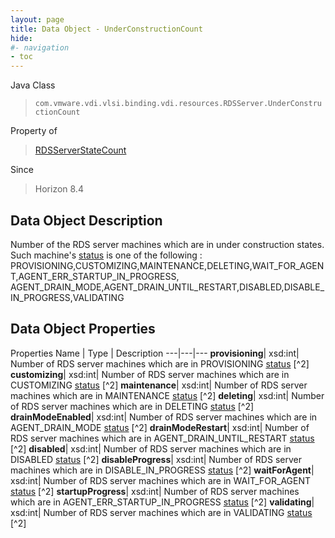 ```yaml
---
layout: page
title: Data Object - UnderConstructionCount
hide:
#- navigation
- toc
---
```






Java Class
> `com.vmware.vdi.vlsi.binding.vdi.resources.RDSServer.UnderConstructionCount`

Property of
> [RDSServerStateCount](vdi.resources.RDSServer.RDSServerStateCount.md#field_detail)

Since
> Horizon 8.4


## Data Object Description

Number of the RDS server machines which are in under construction states. Such machine's [status](vdi.resources.RDSServer.RDSServerStateView.md#status) is one of the following : PROVISIONING,CUSTOMIZING,MAINTENANCE,DELETING,WAIT_FOR_AGENT,AGENT_ERR_STARTUP_IN_PROGRESS, AGENT_DRAIN_MODE,AGENT_DRAIN_UNTIL_RESTART,DISABLED,DISABLE_IN_PROGRESS,VALIDATING

## Data Object Properties
Properties
Name |  Type |  Description
---|---|---
**provisioning**|  xsd:int|  Number of RDS server machines which are in PROVISIONING [status](vdi.resources.RDSServer.RDSServerStateView.md#status) [^2]
**customizing**|  xsd:int|  Number of RDS server machines which are in CUSTOMIZING [status](vdi.resources.RDSServer.RDSServerStateView.md#status) [^2]
**maintenance**|  xsd:int|  Number of RDS server machines which are in MAINTENANCE [status](vdi.resources.RDSServer.RDSServerStateView.md#status) [^2]
**deleting**|  xsd:int|  Number of RDS server machines which are in DELETING [status](vdi.resources.RDSServer.RDSServerStateView.md#status) [^2]
**drainModeEnabled**|  xsd:int|  Number of RDS server machines which are in AGENT_DRAIN_MODE [status](vdi.resources.RDSServer.RDSServerStateView.md#status) [^2]
**drainModeRestart**|  xsd:int|  Number of RDS server machines which are in AGENT_DRAIN_UNTIL_RESTART [status](vdi.resources.RDSServer.RDSServerStateView.md#status) [^2]
**disabled**|  xsd:int|  Number of RDS server machines which are in DISABLED [status](vdi.resources.RDSServer.RDSServerStateView.md#status) [^2]
**disableProgress**|  xsd:int|  Number of RDS server machines which are in DISABLE_IN_PROGRESS [status](vdi.resources.RDSServer.RDSServerStateView.md#status) [^2]
**waitForAgent**|  xsd:int|  Number of RDS server machines which are in WAIT_FOR_AGENT [status](vdi.resources.RDSServer.RDSServerStateView.md#status) [^2]
**startupProgress**|  xsd:int|  Number of RDS server machines which are in AGENT_ERR_STARTUP_IN_PROGRESS [status](vdi.resources.RDSServer.RDSServerStateView.md#status) [^2]
**validating**|  xsd:int|  Number of RDS server machines which are in VALIDATING [status](vdi.resources.RDSServer.RDSServerStateView.md#status) [^2]
 


 
